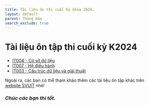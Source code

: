 ```yaml
---
title: Tài liệu ôn thi cuối kỳ khóa 2024.
layout: default
parent: Thông báo
search_exclude: true
---
```


# Tài liệu ôn tập thi cuối kỳ K2024

- [IT004 - Cơ sở dữ liệu](https://drive.google.com/drive/folders/1lKEm-LJrxY0QrZvvxx0gpiCslhTEv3aJ?usp=drive_link)
- [IT007 - Hệ điều hành](https://drive.google.com/drive/folders/1Fv5QgPX6cuuvXp40pAEqgwweRLpMlHOM?usp=drive_link)
- [IT003 - Cấu trúc dữ liệu và giải thuật](https://drive.google.com/drive/folders/1lbJ-RoobA4siIV2Cq-v64ddAmGK4XCBP?usp=drive_link)

Ngoài ra, các bạn có thể tham khảo thêm các tài liệu ôn tập khác trên [website SVUIT](https://svuit.org/mmtt/) nhé!

### *Chúc các bạn thi tốt.*
